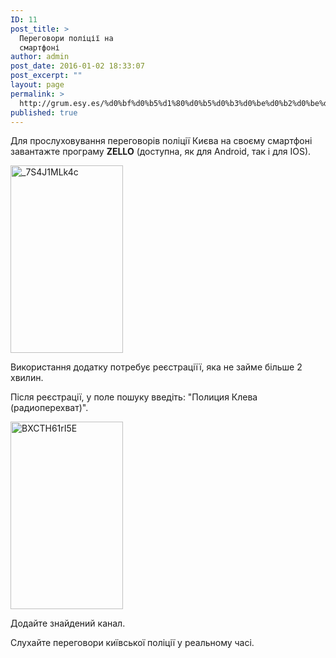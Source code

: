 ```yaml
---
ID: 11
post_title: >
  Переговори поліції на
  смартфоні
author: admin
post_date: 2016-01-02 18:33:07
post_excerpt: ""
layout: page
permalink: >
  http://grum.esy.es/%d0%bf%d0%b5%d1%80%d0%b5%d0%b3%d0%be%d0%b2%d0%be%d1%80%d0%b8-%d0%bf%d0%be%d0%bb%d1%96%d1%86%d1%96%d1%97-%d0%bd%d0%b0-%d1%81%d0%bc%d0%b0%d1%80%d1%82%d1%84%d0%be%d0%bd%d1%96/
published: true
---
```

Для прослуховування переговорів поліції Києва на своєму смартфоні завантажте програму <strong>ZELLO</strong> (доступна, як для Android, так і для IOS).

<a href="http://grum.esy.es/wp-content/uploads/2016/01/7S4J1MLk4c.jpg" rel="attachment wp-att-14"><img class="alignnone size-medium wp-image-14" src="http://grum.esy.es/wp-content/uploads/2016/01/7S4J1MLk4c-180x300.jpg" alt="_7S4J1MLk4c" width="180" height="300" /></a>

Використання додатку потребує реєстраціїї, яка не займе більше 2 хвилин.

Після реєстрації, у поле пошуку введіть: "Полиция Клева (радиоперехват)".

<a href="http://grum.esy.es/wp-content/uploads/2016/01/BXCTH61rI5E.jpg" rel="attachment wp-att-12"><img class="alignnone size-medium wp-image-12" src="http://grum.esy.es/wp-content/uploads/2016/01/BXCTH61rI5E-180x300.jpg" alt="BXCTH61rI5E" width="180" height="300" /></a>

Додайте знайдений канал.

Слухайте переговори київської поліції у реальному часі.